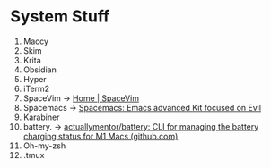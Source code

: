 # System Stuff

1. Maccy
2. Skim
3. Krita
4. Obsidian
5. Hyper
6. iTerm2
7. SpaceVim -> [Home | SpaceVim](https://spacevim.org/)
8. Spacemacs -> [Spacemacs: Emacs advanced Kit focused on Evil](https://www.spacemacs.org/#)
9. Karabiner
10. battery. -> [actuallymentor/battery: CLI for managing the battery charging status for M1 Macs (github.com)](https://github.com/actuallymentor/battery/)
11. Oh-my-zsh
12. .tmux

